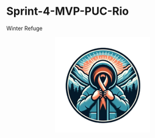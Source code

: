 # Sprint-4-MVP-PUC-Rio
Winter Refuge

<p align="center">
  <img src="image/Winter_Refuge_Logo.png" alt="Logo do Winter Refuge">
</p>
